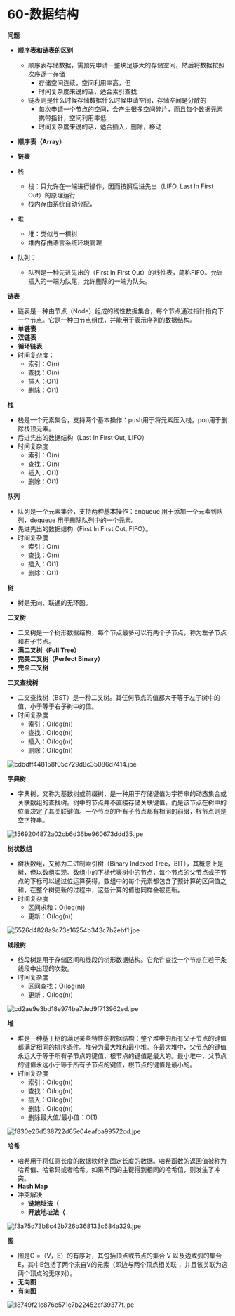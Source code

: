 # 60-数据结构

**问题**

* **顺序表和链表的区别**
    * 顺序表存储数据，需预先申请一整块足够大的存储空间，然后将数据按照次序逐一存储
        * 存储空间连续，空间利用率高，但
        * 时间复杂度来说的话，适合索引查找
    * 链表则是什么时候存储数据什么时候申请空间，存储空间是分散的
        * 每次申请一个节点的空间，会产生很多空间碎片，而且每个数据元素携带指针，空间利用率低
        * 时间复杂度来说的话，适合插入，删除，移动

* **顺序表（Array）**
* **链表**
* 栈
    * 栈：只允许在一端进行操作，因而按照后进先出（LIFO, Last In First Out）的原理运行
    * 栈内存由系统自动分配，
* 堆
    * 堆：类似与一棵树
    * 堆内存由语言系统环境管理
* 队列：
    * 队列是一种先进先出的（First In First Out）的线性表，简称FIFO。允许插入的一端为队尾，允许删除的一端为队头。

**链表**

* 链表是一种由节点（Node）组成的线性数据集合，每个节点通过指针指向下一个节点。它是一种由节点组成，并能用于表示序列的数据结构。
* **单链表**
* **双链表**
* **循环链表**
* 时间复杂度：
    * 索引：O(n)
    * 查找：O(n)
    * 插入：O(1)
    * 删除：O(1)

**栈**

* 栈是一个元素集合，支持两个基本操作：push用于将元素压入栈，pop用于删除栈顶元素。
* 后进先出的数据结构（Last In First Out, LIFO）
* 时间复杂度
    * 索引：O(n)
    * 查找：O(n)
    * 插入：O(1)
    * 删除：O(1)

**队列**

* 队列是一个元素集合，支持两种基本操作：enqueue 用于添加一个元素到队列，dequeue 用于删除队列中的一个元素。
* 先进先出的数据结构（First In First Out, FIFO）。
* 时间复杂度
    * 索引：O(n)
    * 查找：O(n)
    * 插入：O(1)
    * 删除：O(1)

**树**

* 树是无向、联通的无环图。

**二叉树**

* 二叉树是一个树形数据结构，每个节点最多可以有两个子节点，称为左子节点和右子节点。
* **满二叉树（Full Tree）**
* **完美二叉树（Perfect Binary）**
* **完全二叉树**

**二叉查找树**

* 二叉查找树（BST）是一种二叉树。其任何节点的值都大于等于左子树中的值，小于等于右子树中的值。
* 时间复杂度
    * 索引：O(log(n))
    * 查找：O(log(n))
    * 插入：O(log(n))
    * 删除：O(log(n))

![cdbdff448158f05c729d8c35086d7414.jpe](image/cdbdff448158f05c729d8c35086d7414.jpe)

**字典树**

* 字典树，又称为基数树或前缀树，是一种用于存储键值为字符串的动态集合或关联数组的查找树。树中的节点并不直接存储关联键值，而是该节点在树中的位置决定了其关联键值。一个节点的所有子节点都有相同的前缀，根节点则是空字符串。

![1569204872a02cb6d36be960673ddd35.jpe](image/1569204872a02cb6d36be960673ddd35.jpe)

**树状数组**

* 树状数组，又称为二进制索引树（Binary Indexed Tree，BIT），其概念上是树，但以数组实现。数组中的下标代表树中的节点，每个节点的父节点或子节点的下标可以通过位运算获得。数组中的每个元素都包含了预计算的区间值之和，在整个树更新的过程中，这些计算的值也同样会被更新。
* 时间复杂度
    * 区间求和：O(log(n))
    * 更新：O(log(n))

![5526d4828a9c73e16254b343c7b2ebf1.jpe](image/5526d4828a9c73e16254b343c7b2ebf1.jpe)

**线段树**

* 线段树是用于存储区间和线段的树形数据结构。它允许查找一个节点在若干条线段中出现的次数。
* 时间复杂度
    * 区间查找：O(log(n))
    * 更新：O(log(n))

![cd2ae9e3bd18e974ba7ded9f713962ed.jpe](image/cd2ae9e3bd18e974ba7ded9f713962ed.jpe)

**堆**

* 堆是一种基于树的满足某些特性的数据结构：整个堆中的所有父子节点的键值都满足相同的排序条件。堆分为最大堆和最小堆。在最大堆中，父节点的键值永远大于等于所有子节点的键值，根节点的键值是最大的。最小堆中，父节点的键值永远小于等于所有子节点的键值，根节点的键值是最小的。
* 时间复杂度
    * 索引：O(log(n))
    * 查找：O(log(n))
    * 插入：O(log(n))
    * 删除：O(log(n))
    * 删除最大值/最小值：O(1)

![f830e26d538722d65e04eafba99572cd.jpe](image/f830e26d538722d65e04eafba99572cd.jpe)

**哈希**

* 哈希用于将任意长度的数据映射到固定长度的数据。哈希函数的返回值被称为哈希值、哈希码或者哈希。如果不同的主键得到相同的哈希值，则发生了冲突。
* **Hash Map**
* 冲突解决
    * **链地址法（**
    * **开放地址法（**

![f3a75d73b8c42b726b368133c684a329.jpe](image/f3a75d73b8c42b726b368133c684a329.jpe)

**图**

* 图是G =（V，E）的有序对，其包括顶点或节点的集合 V 以及边或弧的集合E，其中E包括了两个来自V的元素（即边与两个顶点相关联 ，并且该关联为这两个顶点的无序对）。
* **无向图**
* **有向图**

![18749f21c876e571e7b22452cf39377f.jpe](image/18749f21c876e571e7b22452cf39377f.jpe)
